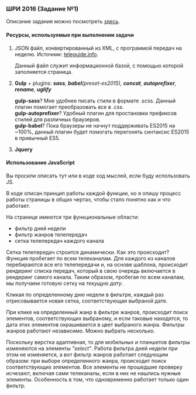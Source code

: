 ### ШРИ 2016 (Задание №1)
Описание задания можно посмотреть [здесь](https://academy.yandex.ru/events/frontend/shri_msk-2016/#test "Задание №1 Яндекс ШРИ 2016").

#### Ресурсы, используемые при выполнении задачи
1. JSON файл, конвертированный из XML, с программой передач на неделю. Источник: [teleguide.info](http://www.teleguide.info/ "Телегид").

   Данный файл служит информационной базой, с помощью которой заполняется страница.
2. **Gulp** + plugins: _**sass**, **babel**(preset-es2015), **concat**, **autoprefixer**, **rename**, **uglify**_

   **gulp-sass**? Мне удобнее писать стили в формате .scss. Данный плагин помогает преобразовать все в .css.  
   **gulp-autoprefixer**? Удобный плагин для простановки префиксов стилей для различных браузеров.  
   **gulp-babel**? Пока браузеры не начнут поддерживать ES2015 на ~100%, данный плагин будет помогать перегонять синтаксис ES2015 в привычный ES5.
3. **Jquery**

#### Использование JavaScript

Вы просили описать тут или в коде ход мыслей, если буду использовать JS.

В коде описан принцип работы каждой функции, но я опишу процесс работы страницы в общих чертах, чтобы стало понятно как и что работает.

На странице имеются три функциональные области:
* фильтр дней недели
* фильтр жанров телепередач
* сетка телепередач каждого канала

Сетка телепередач строится динамически. Как это происходит? Функция пробегает по всем телеканалам. Для каждого из каналов перебираются все его телепередачи и, на основе шаблона, происходит
рендеринг списка передач, который в свою очередь включается в рендеринг самого канала. Таким образом, пробегая по всем каналам, мы получаем готовую сетку на _текущую дату_.

Кликая по определенному дню недели в фильтре, каждый раз отрисовывается новая сетка, соответствующая выбраной дате.

При клике на определенный жанр в фильтре жанров, происходит поиск элементов, соответствующих выбраному, и если таковые находятся, то дата этих элементов окрашивается в цвет выбраного жанра.
Фильтры жанров работают независимо. Можно выбрать несколько.

Поскольку верстка адаптивная, то для мобильных и планшетов фильтры изменяются на элементы _"select"_. Работа фильтра дней недели при этом не изменяется, а вот фильтр жанров работает следующим образом:
при выборе определенного жанра, происходит поиск соответствующих элементов. Все элементы не прошедшие проверку исчезают, включая сами телеканалы, если в них не нашлись нужные элементы. Особенность в том, что одновременно
работает только один фильтр.